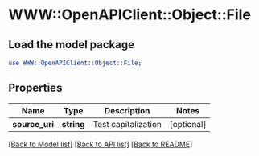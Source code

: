 # WWW::OpenAPIClient::Object::File

## Load the model package
```perl
use WWW::OpenAPIClient::Object::File;
```

## Properties
Name | Type | Description | Notes
------------ | ------------- | ------------- | -------------
**source_uri** | **string** | Test capitalization | [optional] 

[[Back to Model list]](../README.md#documentation-for-models) [[Back to API list]](../README.md#documentation-for-api-endpoints) [[Back to README]](../README.md)


